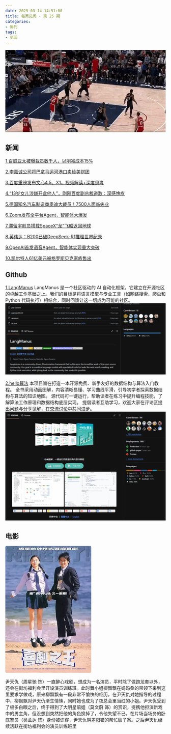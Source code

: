 ```yaml
---
date: 2025-03-14 14:51:00
title: 每周见闻 - 第 25 期
categories:
- 周刊
tags:
- 见闻
---
```

![](/images/2025/leonard2.gif)

## 新闻
[1.百威亚太被曝裁员数千人，以削减成本15%](https://mp.weixin.qq.com/s/gS3Tdl3pMUKopnNtdgKchg)

[2.李嘉诚公司将巴拿马运河港口卖给美财团](https://mp.weixin.qq.com/s/Y2u2xLkthHNf7NL-O69HAQ)

[3.百度重磅发布文心4.5、X1，视频解读+深度思考](https://mp.weixin.qq.com/s/zd2fK-QW-BmEbP0qT8v-uQ)

[4.“13岁女儿涉嫌开盒他人”，刚刚百度副总裁道歉：深感愧疚](https://mp.weixin.qq.com/s/AieGolbOKa8I_MgjwxfPRA)

[5.德国知名汽车制造商奥迪大裁员！7500人面临失业](https://mp.weixin.qq.com/s/pOnaXdiHixe9Cll0z3klAQ)

[6.Zoom发布全平台Agent，智能体大爆发](https://mp.weixin.qq.com/s/QfxKzlOwG8GyRpeXBw8sWQ)

[7.滞留宇航员搭载SpaceX“龙”飞船返回地球](https://mp.weixin.qq.com/s/YpIGjSC9-4mfjcwlVmIR4Q)

[8.英伟达：B200已破DeepSeek-R1推理世界纪录](https://tech.ifeng.com/c/8hosLrqQDbT)

[9.OpenAI首发语音Agent，智能体实现重大突破](https://mp.weixin.qq.com/s/74JbiTDuMaH4LTX5Gc1-nw)

[10.凯尔特人61亿美元被格罗斯贝克家族售出](https://m.weibo.cn/search?containerid=231522type%3D1%26t%3D10%26q%3D%23%E5%87%AF%E5%B0%94%E7%89%B9%E4%BA%BA61%E4%BA%BF%E7%BE%8E%E5%85%83%E5%87%BA%E5%94%AE%23&extparam=%23%E5%87%AF%E5%B0%94%E7%89%B9%E4%BA%BA61%E4%BA%BF%E7%BE%8E%E5%85%83%E5%87%BA%E5%94%AE%23)


## Github
[1.LangManus](https://github.com/langmanus/langmanus)
LangManus 是一个社区驱动的 AI 自动化框架，它建立在开源社区的卓越工作基础之上。我们的目标是将语言模型与专业工具（如网络搜索、爬虫和 Python 代码执行）相结合，同时回馈让这一切成为可能的社区。
![LangManus](/images/2025/20250321134612.png)

[2.hello算法](https://github.com/krahets/hello-algo)
本项目旨在打造一本开源免费、新手友好的数据结构与算法入门教程。
全书采用动画图解，内容清晰易懂、学习曲线平滑，引导初学者探索数据结构与算法的知识地图。
源代码可一键运行，帮助读者在练习中提升编程技能，了解算法工作原理和数据结构底层实现。
提倡读者互助学习，欢迎大家在评论区提出问题与分享见解，在交流讨论中共同进步。
![hello算法](/images/2025/20250321134938.png)

## 电影

![喜剧之王](/images/2025/p2579932167.webp)

尹天仇（周星驰 饰）一直醉心戏剧，想成为一名演员，平时除了做跑龙套以外，还会在街坊福利会里开设演员训练班。此时舞小姐柳飘飘在妈妈桑的带领下来到这里要求学做戏，原来柳飘飘有一段非常不愉快的经历，在尹天仇对她指导的过程中，柳飘飘对尹天仇渐生情愫，同时她也成为了夜总会里当红的小姐。尹天仇受到了极多白眼之后，终于得到了大明星鹃姐（莫文蔚 饰）的赏识，提携他担演新戏中的男主角，但没想到突然把他的角色换掉了，令他失望不已。在片场当场务的卧底警员（吴孟达 饰）身份被识穿，尹天仇阴差阳错的帮忙破了案。之后尹天仇继续活跃在街坊福利会的演员训练班里

